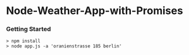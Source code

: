 # Node-Weather-App-with-Promises

### Getting Started

```
> npm install
> node app.js -a 'oranienstrasse 185 berlin'
```
